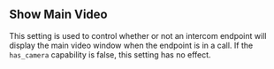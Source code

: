 ## Show Main Video

This setting is used to control whether or not an intercom endpoint will display the main video window when the endpoint is in a call. If the `has_camera` capability is false, this setting has no effect.
